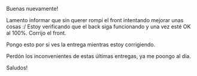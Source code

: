 Buenas nuevamente!

Lamento informar que sin querer rompí el front intentando mejorar unas cosas :/ Estoy verificando que el back siga funcionando y una vez esté OK al 100%. Corrijo el front.

Pongo esto por si ves la entrega mientras estoy corrigiendo.

Perdón los inconvenientes de estas últimas entregas, ya me poongo al día.

Saludos!